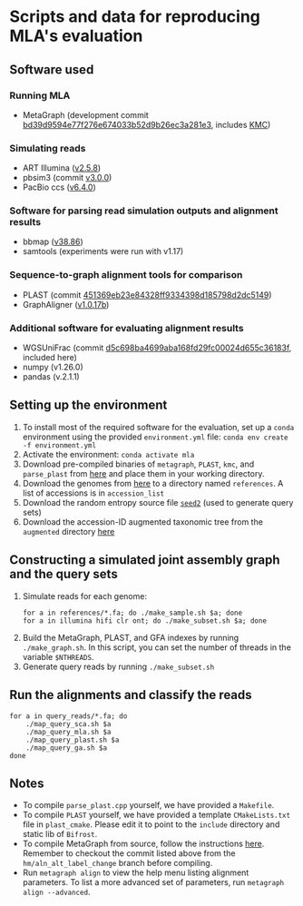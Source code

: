 # Scripts and data for reproducing MLA's evaluation

## Software used
### Running MLA
- MetaGraph (development commit [bd39d9594e77f276e674033b52d9b26ec3a281e3](https://github.com/ratschlab/metagraph/tree/bd39d9594e77f276e674033b52d9b26ec3a281e3), includes [KMC](https://github.com/karasikov/KMC/tree/0e2ffe0f6fa3564bf7305ac35a803a8e972530e8))

### Simulating reads
- ART Illumina ([v2.5.8](https://www.niehs.nih.gov/research/resources/software/biostatistics/art))
- pbsim3 (commit [v3.0.0](https://github.com/yukiteruono/pbsim3/tree/v3.0.0))
- PacBio ccs ([v6.4.0](https://anaconda.org/bioconda/pbccs))

### Software for parsing read simulation outputs and alignment results
- bbmap ([v38.86](https://sourceforge.net/projects/bbmap/))
- samtools (experiments were run with v1.17)

### Sequence-to-graph alignment tools for comparison
- PLAST (commit [451369eb23e84328ff9334398d185798d2dc5149](https://gitlab.ub.uni-bielefeld.de/gi/plast/-/tree/451369eb23e84328ff9334398d185798d2dc5149))
- GraphAligner ([v1.0.17b](https://anaconda.org/bioconda/graphaligner))

### Additional software for evaluating alignment results
- WGSUniFrac (commit [d5c698ba4699aba168fd29fc00024d655c36183f](https://github.com/KoslickiLab/WGSUniFrac/tree/d5c698ba4699aba168fd29fc00024d655c36183f), included here)
- numpy (v1.26.0)
- pandas (v.2.1.1)

## Setting up the environment
1) To install most of the required software for the evaluation, set up a `conda` environment using the provided `environment.yml` file: `conda env create -f environment.yml`
2) Activate the environment: `conda activate mla`
3) Download pre-compiled binaries of `metagraph`, `PLAST`, `kmc`, and `parse_plast` from [here](https://public.bmi.inf.ethz.ch/resources/mla/software/) and place them in your working directory.
4) Download the genomes from [here](https://public.bmi.inf.ethz.ch/resources/mla/references/) to a directory named `references`. A list of accessions is in `accession_list`
5) Download the random entropy source file [`seed2`](https://public.bmi.inf.ethz.ch/resources/mla/seed2) (used to generate query sets)
6) Download the accession-ID augmented taxonomic tree from the `augmented` directory [here](https://public.bmi.inf.ethz.ch/resources/mla/)

## Constructing a simulated joint assembly graph and the query sets
1) Simulate reads for each genome:
   ```
   for a in references/*.fa; do ./make_sample.sh $a; done
   for a in illumina hifi clr ont; do ./make_subset.sh $a; done
   ```
3) Build the MetaGraph, PLAST, and GFA indexes by running `./make_graph.sh`. In this script, you can set the number of threads in the variable `$NTHREADS`.
4) Generate query reads by running `./make_subset.sh`

## Run the alignments and classify the reads
```
for a in query_reads/*.fa; do
    ./map_query_sca.sh $a
    ./map_query_mla.sh $a
    ./map_query_plast.sh $a
    ./map_query_ga.sh $a
done
```

## Notes
- To compile `parse_plast.cpp` yourself, we have provided a `Makefile`.
- To compile `PLAST` yourself, we have provided a template `CMakeLists.txt` file in `plast_cmake`. Please edit it to point to the `include` directory and static lib of `Bifrost`.
- To compile MetaGraph from source, follow the instructions [here](https://metagraph.ethz.ch/static/docs/installation.html#install-from-source). Remember to checkout the commit listed above from the `hm/aln_alt_label_change` branch before compiling.
- Run `metagraph align` to view the help menu listing alignment parameters. To list a more advanced set of parameters, run `metagraph align --advanced`.

